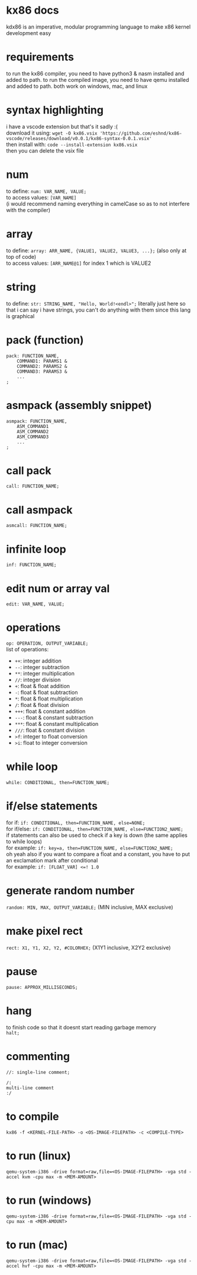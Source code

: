 # kx86 docs
kdx86 is an imperative, modular programming language to make x86 kernel development easy
# requirements
to run the kx86 compiler, you need to have python3 & nasm installed and added to path. to run the compiled image, you need to have qemu installed and added to path. both work on windows, mac, and linux
# syntax highlighting
i have a vscode extension but that's it sadly :(     
download it using: `wget -O kx86.vsix 'https://github.com/eshnd/kx86-vscode/releases/download/v0.0.1/kx86-syntax-0.0.1.vsix'`     
then install with: `code --install-extension kx86.vsix`     
then you can delete the vsix file
# num
to define: `num: VAR_NAME, VALUE;`        
to access values: `[VAR_NAME]`      
(i would recommend naming everything in camelCase so as to not interfere with the compiler)
# array
to define: `array: ARR_NAME, {VALUE1, VALUE2, VALUE3, ...};` (also only at top of code)     
to access values: `[ARR_NAME@1]` for index 1 which is VALUE2
# string
to define: `str: STRING_NAME, "Hello, World!<endl>";`
literally just here so that i can say i have strings, you can't do anything with them since this lang is graphical      
# pack (function)
```
pack: FUNCTION_NAME,
    COMMAND1: PARAMS1 &
    COMMAND2: PARAMS2 &
    COMMAND3: PARAMS3 &
    ...
;
```
# asmpack (assembly snippet)
```
asmpack: FUNCTION_NAME,
    ASM_COMMAND1
    ASM_COMMAND2
    ASM_COMMAND3
    ...
;
```
# call pack
`call: FUNCTION_NAME;`
# call asmpack
`asmcall: FUNCTION_NAME;`
# infinite loop
`inf: FUNCTION_NAME;`
# edit num or array val
`edit: VAR_NAME, VALUE;`
# operations
`op: OPERATION, OUTPUT_VARIABLE;`     
list of operations:
- `++`: integer addition
- `--`: integer subtraction
- `**`: integer multiplication
- `//`: integer division
- `+`: float & float addition
- `-`: float & float subtraction
- `*`: float & float multiplication
- `/`: float & float division
- `+++`: float & constant addition
- `---`: float & constant subtraction
- `***`: float & constant multiplication
- `///`: float & constant division
- `>f`: integer to float conversion
- `>i`: float to integer conversion
# while loop
`while: CONDITIONAL, then=FUNCTION_NAME;`
# if/else statements
for if: `if: CONDITIONAL, then=FUNCTION_NAME, else=NONE;`     
for if/else: `if: CONDITIONAL, then=FUNCTION_NAME, else=FUNCTION2_NAME;`     
if statements can also be used to check if a key is down (the same applies to while loops)      
for example: `if: key=a, then=FUNCTION_NAME, else=FUNCTION2_NAME;`      
oh yeah also if you want to compare a float and a constant, you have to put an exclamation mark after conditional       
for example: `if: [FLOAT_VAR] <=! 1.0`
# generate random number
`random: MIN, MAX, OUTPUT_VARIABLE;` (MIN inclusive, MAX exclusive)
# make pixel rect
`rect: X1, Y1, X2, Y2, #COLORHEX;` (X1Y1 inclusive, X2Y2 exclusive)
# pause
`pause: APPROX_MILLISECONDS;`
# hang
to finish code so that it doesnt start reading garbage memory     
`halt;`
# commenting
`//: single-line comment;`     
```
/:
multi-line comment
:/
```
# to compile
`kx86 -f <KERNEL-FILE-PATH> -o <OS-IMAGE-FILEPATH> -c <COMPILE-TYPE>`
# to run (linux)
`qemu-system-i386 -drive format=raw,file=<OS-IMAGE-FILEPATH> -vga std -accel kvm -cpu max -m <MEM-AMOUNT>`
# to run (windows)
`qemu-system-i386 -drive format=raw,file=<OS-IMAGE-FILEPATH> -vga std -cpu max -m <MEM-AMOUNT>`
# to run (mac)
`qemu-system-i386 -drive format=raw,file=<OS-IMAGE-FILEPATH> -vga std -accel hvf -cpu max -m <MEM-AMOUNT>`
